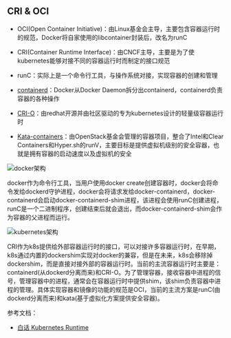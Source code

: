## CRI & OCI

* OCI(Open Container Initiative)：由Linux基金会主导，主要包含容器运行时的规范，Docker将自家使用的libcontainer封装后，改名为runC
* CRI(Container Runtime Interface)：由CNCF主导，主要是为了使kubernetes能够对接不同的容器运行时而制定的接口规范

* runC：实际上是一个命令行工具，与操作系统对接，实现容器的创建和管理
* [containerd](https://containerd.io/)：Docker从Docker Daemon拆分出containerd，containerd负责容器的各种操作
* [CRI-O](https://cri-o.io/)：由redhat开源并由社区驱动的专为kubernetes设计的轻量级容器运行时
* [Kata-containers](https://katacontainers.io/)：由OpenStack基金会管理的容器项目，整合了Intel和Clear Containers和Hyper.sh的runV，主要目标是提供虚拟机级别的安全容器，也就是拥有容器的启动速度以及虚拟机的安全

![docker架构](https://github.com/luofengmacheng/docker_doc/blob/master/kubernetes/pics/cri_oci_docker.png)

docker作为命令行工具，当用户使用docker create创建容器时，docker会将命令发给dockerd守护进程，docker会将请求发给docker-containerd，docker-containerd会启动docker-containerd-shim进程，该进程会使用runC创建进程，runC是一个二进制程序，创建结束后就会退出，而docker-containerd-shim会作为容器的父进程而运行。

![kubernetes架构](https://github.com/luofengmacheng/docker_doc/blob/master/kubernetes/pics/cri_oci_k8s.png)

CRI作为k8s提供给外部容器运行时的接口，可以对接许多容器运行时，在早期，k8s通过内置的dockershim实现对docker的兼容，但是在未来，k8s会移除掉dockershim，而是直接对接外部的容器运行时。当前的主流容器运行时主要是：containerd(从dockerd分离而来)和CRI-O。为了管理容器，接收容器中进程的信号，管理容器中的进程，通常会在容器运行时中提供shim，该shim负责容器中进程的管理。具体实现容器和镜像的功能的规范是OCI，当前的主流方案是runC(由dockerd分离而来)和kata(基于虚拟化方案提供安全容器)。

参考文档：

* [白话 Kubernetes Runtime](https://aleiwu.com/post/cncf-runtime-landscape/)